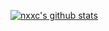 [![nxxc's github stats](https://github-readme-stats.vercel.app/api?username=nxxc)](https://github.com/anuraghazra/github-readme-stats)
